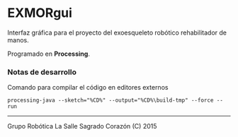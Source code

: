 EXMORgui
========

Interfaz gráfica para el proyecto del exoesqueleto robótico rehabilitador de manos.

Programado en **Processing**.

### Notas de desarrollo

Comando para compilar el código en editores externos
```
processing-java --sketch="%CD%" --output="%CD%\build-tmp" --force --run
```

***

Grupo Robótica La Salle Sagrado Corazón (C) 2015
